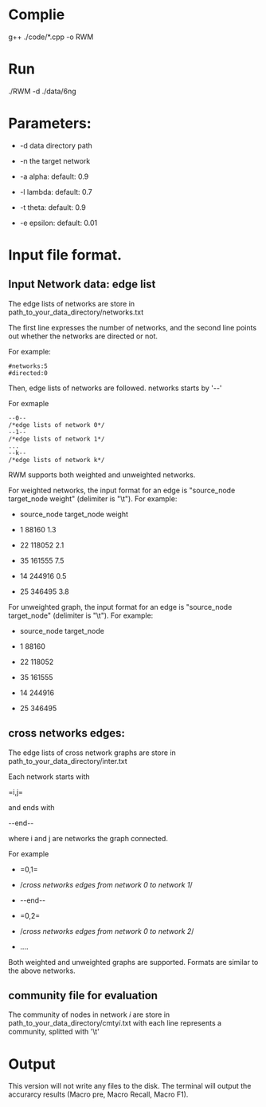 # Complie
  g++ ./code/*.cpp -o RWM


# Run
./RWM -d ./data/6ng


# Parameters:

  * -d data directory path
  
  * -n the target network
   
  * -a alpha: default: 0.9
  
  * -l lambda: default: 0.7
  
  * -t theta: default: 0.9
  
  * -e epsilon: default: 0.01


# Input file format.

 ## Input Network data: edge list
 
The edge lists of networks are store in path_to_your_data_directory/networks.txt

The first line expresses the number of networks, and the second line points out whether the networks are directed or not.

For example:
```
#networks:5
#directed:0
```

Then, edge lists of networks are followed. networks starts by '--'

For exmaple
```
--0--
/*edge lists of network 0*/
--1--
/*edge lists of network 1*/
...
--k--
/*edge lists of network k*/
```

RWM supports both weighted and unweighted networks.

For weighted networks, the input format for an edge is "source_node	target_node	weight" (delimiter is "\t"). For example:

  * source_node	target_node	weight

  * 1	88160	1.3

  * 22	118052	2.1

  * 35	161555	7.5

  * 14	244916	0.5

  * 25	346495	3.8

For unweighted graph, the input format for an edge is "source_node	target_node" (delimiter is "\t"). For example:

  * source_node	target_node

  * 1	88160

  * 22	118052

  * 35	161555

  * 14	244916

  * 25	346495

## cross networks edges:

The edge lists of cross network graphs are store in path_to_your_data_directory/inter.txt

Each network starts with 

=i,j=

and ends with 

--end--

where i and j are networks the graph connected.

For example

  * =0,1=

  * /*cross networks edges from  network 0 to network 1*/

  * --end--

  * =0,2=

  * /*cross networks edges from  network 0 to network 2*/

  * ....

Both weighted and unweighted graphs are supported. Formats are similar to the above networks.


## community file for evaluation
The community of nodes in network $i$ are store in path_to_your_data_directory/cmty$i$.txt
with each line represents a community, splitted with '\t'


# Output
This version will not write any files to the disk. The terminal will output the accurarcy results (Macro pre, Macro Recall, Macro F1).
